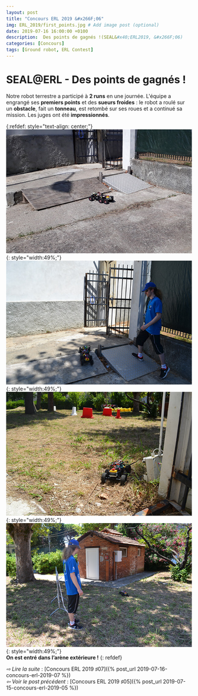 ```yaml
---
layout: post
title: "Concours ERL 2019 &#x266F;06"
img: ERL_2019/first_points.jpg # Add image post (optional)
date: 2019-07-16 16:00:00 +0100
description:  Des points de gagnés !(SEAL&#x40;ERL2019, &#x266F;06)
categories: [Concours]
tags: [Ground robot, ERL Contest]
---
```



# SEAL&#x40;ERL - Des points de gagnés !
 
Notre robot terrestre a participé à **2 runs** en une journée. L'équipe a engrangé ses **premiers points** et des **sueurs froides** : le robot a roulé sur un **obstacle**, fait un **tonneau**, est retombé sur ses roues et a continué sa mission. Les juges ont été **impressionnés**.


{:refdef: style="text-align: center;"}
![image](/assets/img/ERL_2019/second_ground_run_01.jpg){: style="width:49%;"} ![image](/assets/img/ERL_2019/second_ground_run_02.jpg){: style="width:49%;"}<br/> 
![image](/assets/img/ERL_2019/second_ground_run_03.jpg){: style="width:49%;"} ![image](/assets/img/ERL_2019/second_ground_run_04.jpg){: style="width:49%;"}<br/> 
**On est entré dans l’arène extérieure !**
{: refdef}




*&#x21E8; Lire la suite* : [Concours ERL 2019 &#x266F;07]({% post_url 2019-07-16-concours-erl-2019-07 %}) <br/>
*&#x21E6; Voir le post précédent* : [Concours ERL 2019 &#x266F;05]({% post_url 2019-07-15-concours-erl-2019-05 %})


<!-- *&#x2192; Découvrir l'édition 2020* : [Concours ERL 2020 &#x266F;O1]({% post_url 2019-07-13-concours-erl-2019-01 %}) -->
<!-- *&#x2192; Revivre l'édition 2019* : [Concours ERL 2019 &#x266F;O1]({% post_url 2019-07-13-concours-erl-2019-01 %}) -->